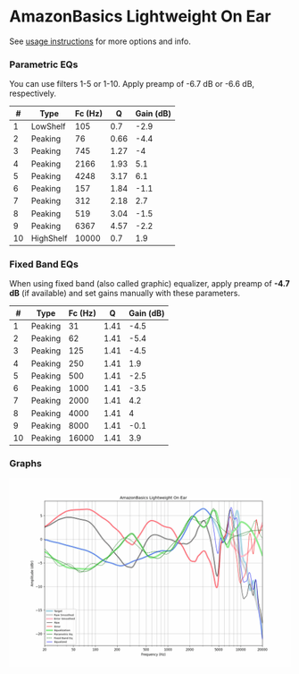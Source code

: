 # AmazonBasics Lightweight On Ear
See [usage instructions](https://github.com/jaakkopasanen/AutoEq#usage) for more options and info.

### Parametric EQs
You can use filters 1-5 or 1-10. Apply preamp of -6.7 dB or -6.6 dB, respectively.

|   # | Type      |   Fc (Hz) |    Q |   Gain (dB) |
|-----|-----------|-----------|------|-------------|
|   1 | LowShelf  |       105 | 0.7  |        -2.9 |
|   2 | Peaking   |        76 | 0.66 |        -4.4 |
|   3 | Peaking   |       745 | 1.27 |        -4   |
|   4 | Peaking   |      2166 | 1.93 |         5.1 |
|   5 | Peaking   |      4248 | 3.17 |         6.1 |
|   6 | Peaking   |       157 | 1.84 |        -1.1 |
|   7 | Peaking   |       312 | 2.18 |         2.7 |
|   8 | Peaking   |       519 | 3.04 |        -1.5 |
|   9 | Peaking   |      6367 | 4.57 |        -2.2 |
|  10 | HighShelf |     10000 | 0.7  |         1.9 |

### Fixed Band EQs
When using fixed band (also called graphic) equalizer, apply preamp of **-4.7 dB** (if available) and set gains manually with these parameters.

|   # | Type    |   Fc (Hz) |    Q |   Gain (dB) |
|-----|---------|-----------|------|-------------|
|   1 | Peaking |        31 | 1.41 |        -4.5 |
|   2 | Peaking |        62 | 1.41 |        -5.4 |
|   3 | Peaking |       125 | 1.41 |        -4.5 |
|   4 | Peaking |       250 | 1.41 |         1.9 |
|   5 | Peaking |       500 | 1.41 |        -2.5 |
|   6 | Peaking |      1000 | 1.41 |        -3.5 |
|   7 | Peaking |      2000 | 1.41 |         4.2 |
|   8 | Peaking |      4000 | 1.41 |         4   |
|   9 | Peaking |      8000 | 1.41 |        -0.1 |
|  10 | Peaking |     16000 | 1.41 |         3.9 |

### Graphs
![](./AmazonBasics%20Lightweight%20On%20Ear.png)
